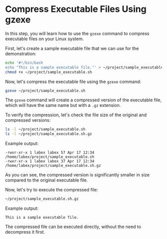 # Compress Executable Files Using gzexe

In this step, you will learn how to use the `gzexe` command to compress executable files on your Linux system.

First, let's create a sample executable file that we can use for the demonstration:

```bash
echo '#!/bin/bash
echo "This is a sample executable file."' > ~/project/sample_executable.sh
chmod +x ~/project/sample_executable.sh
```

Now, let's compress the executable file using the `gzexe` command:

```bash
gzexe ~/project/sample_executable.sh
```

The `gzexe` command will create a compressed version of the executable file, which will have the same name but with a `.gz` extension.

To verify the compression, let's check the file size of the original and compressed versions:

```bash
ls -l ~/project/sample_executable.sh
ls -l ~/project/sample_executable.sh.gz
```

Example output:

```
-rwxr-xr-x 1 labex labex 57 Apr 17 12:34 /home/labex/project/sample_executable.sh
-rwxr-xr-x 1 labex labex 37 Apr 17 12:34 /home/labex/project/sample_executable.sh.gz
```

As you can see, the compressed version is significantly smaller in size compared to the original executable file.

Now, let's try to execute the compressed file:

```bash
~/project/sample_executable.sh.gz
```

Example output:

```
This is a sample executable file.
```

The compressed file can be executed directly, without the need to decompress it first.
